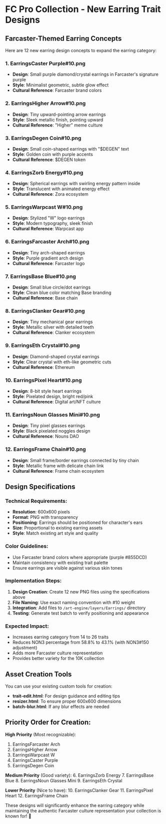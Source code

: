 # FC Pro Collection - New Earring Trait Designs

## Farcaster-Themed Earring Concepts

Here are 12 new earring design concepts to expand the earring category:

### 1. **EarringsCaster Purple#10.png**
- **Design**: Small purple diamond/crystal earrings in Farcaster's signature purple
- **Style**: Minimalist geometric, subtle glow effect
- **Cultural Reference**: Farcaster brand colors

### 2. **EarringsHigher Arrow#10.png**  
- **Design**: Tiny upward-pointing arrow earrings
- **Style**: Sleek metallic finish, pointing upward
- **Cultural Reference**: "Higher" meme culture

### 3. **EarringsDegen Coin#10.png**
- **Design**: Small coin-shaped earrings with "$DEGEN" text
- **Style**: Golden coin with purple accents
- **Cultural Reference**: $DEGEN token

### 4. **EarringsZorb Energy#10.png**
- **Design**: Spherical earrings with swirling energy pattern inside
- **Style**: Translucent with animated energy effect
- **Cultural Reference**: Zora ecosystem

### 5. **EarringsWarpcast W#10.png**
- **Design**: Stylized "W" logo earrings
- **Style**: Modern typography, sleek finish
- **Cultural Reference**: Warpcast app

### 6. **EarringsFarcaster Arch#10.png**
- **Design**: Tiny arch-shaped earrings
- **Style**: Purple gradient arch design
- **Cultural Reference**: Farcaster logo

### 7. **EarringsBase Blue#10.png**
- **Design**: Small blue circle/dot earrings
- **Style**: Clean blue color matching Base branding
- **Cultural Reference**: Base chain

### 8. **EarringsClanker Gear#10.png**
- **Design**: Tiny mechanical gear earrings
- **Style**: Metallic silver with detailed teeth
- **Cultural Reference**: Clanker ecosystem

### 9. **EarringsEth Crystal#10.png**
- **Design**: Diamond-shaped crystal earrings
- **Style**: Clear crystal with eth-like geometric cuts
- **Cultural Reference**: Ethereum

### 10. **EarringsPixel Heart#10.png**
- **Design**: 8-bit style heart earrings
- **Style**: Pixelated design, bright red/pink
- **Cultural Reference**: Digital art/NFT culture

### 11. **EarringsNoun Glasses Mini#10.png**
- **Design**: Tiny pixel glasses earrings
- **Style**: Black pixelated noggles design
- **Cultural Reference**: Nouns DAO

### 12. **EarringsFrame Chain#10.png**
- **Design**: Small frame/border earrings connected by tiny chain
- **Style**: Metallic frame with delicate chain link
- **Cultural Reference**: Frame chain ecosystem

## Design Specifications

### **Technical Requirements:**
- **Resolution**: 600x600 pixels
- **Format**: PNG with transparency
- **Positioning**: Earrings should be positioned for character's ears
- **Size**: Proportional to existing earring assets
- **Style**: Match existing art style and quality

### **Color Guidelines:**
- Use Farcaster brand colors where appropriate (purple #855DCD)
- Maintain consistency with existing trait palette
- Ensure earrings are visible against various skin tones

### **Implementation Steps:**

1. **Design Creation**: Create 12 new PNG files using the specifications above
2. **File Naming**: Use exact naming convention with #10 weight
3. **Integration**: Add files to `/art-engine/layers/Earrings/` directory
4. **Testing**: Generate test batch to verify positioning and appearance

### **Expected Impact:**
- Increases earring category from 14 to 26 traits
- Reduces NON3 percentage from 58.8% to 43.1% (with NON3#150 adjustment)
- Adds more Farcaster culture representation
- Provides better variety for the 10K collection

## Asset Creation Tools

You can use your existing custom tools for creation:
- **trait-edit.html**: For design guidance and editing tips
- **resizer.html**: To ensure proper 600x600 dimensions
- **batch-blur.html**: If any blur effects are needed

## Priority Order for Creation:

**High Priority** (Most recognizable):
1. EarringsFarcaster Arch
2. EarringsHigher Arrow  
3. EarringsWarpcast W
4. EarringsCaster Purple
5. EarringsDegen Coin

**Medium Priority** (Good variety):
6. EarringsZorb Energy
7. EarringsBase Blue
8. EarringsNoun Glasses Mini
9. EarringsEth Crystal

**Lower Priority** (Nice to have):
10. EarringsClanker Gear
11. EarringsPixel Heart
12. EarringsFrame Chain

These designs will significantly enhance the earring category while maintaining the authentic Farcaster culture representation your collection is known for! 🎨